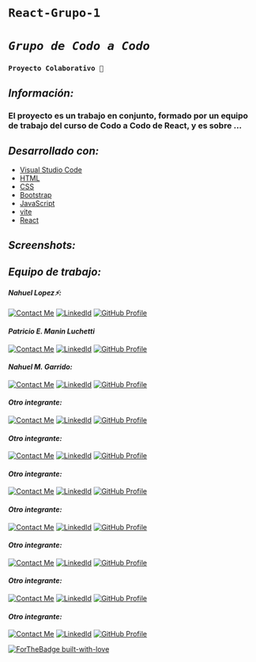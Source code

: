 # **`React-Grupo-1`**

# _`Grupo de Codo a Codo`_

### **`Proyecto Colaborativo 💪`**

## _Información:_

### El proyecto es un trabajo en conjunto, formado por un equipo de trabajo del curso de Codo a Codo de React, y es sobre ...

## _Desarrollado con:_

- [Visual Studio Code](https://code.visualstudio.com/)
- [HTML](https://developer.mozilla.org/es/docs/Web/HTML)
- [CSS](https://developer.mozilla.org/es/docs/Web/CSS)
- [Bootstrap](https://getbootstrap.com/)
- [JavaScript](https://developer.mozilla.org/es/docs/Web/JavaScript)
- [vite](https://vitejs.dev/guide/)
- [React](https://reactjs.org/)

## _Screenshots:_

<!-- ### Presentes: -->
<!-- ## ![](public/images/flujo-compra/home.png) -->

## _Equipo de trabajo:_

#### _Nahuel Lopez⚡:_

[![Contact Me](https://img.shields.io/badge/Email-informational?style=for-the-badge&logo=Mail.Ru&logoColor=fff&color=c6362c)](mailto:nahue.developer1@gmail.com)
[![LinkedId](https://img.shields.io/badge/LinkedIn-informational?style=for-the-badge&logo=linkedin&logoColor=fff&color=0274b3)](https://www.linkedin.com/in/nahuel-developer/)
[![GitHub Profile](https://img.shields.io/badge/GitHub-informational?style=for-the-badge&logo=GitHub&logoColor=fff&color=343941)](https://github.com/Nahuel-DevOne)

#### _Patricio E. Manin Luchetti_

[![Contact Me](https://img.shields.io/badge/Email-informational?style=for-the-badge&logo=Mail.Ru&logoColor=fff&color=c6362c)](mailto:patricio.manin@gmail.com)
[![LinkedId](https://img.shields.io/badge/LinkedIn-informational?style=for-the-badge&logo=linkedin&logoColor=fff&color=0274b3)](https://www.linkedin.com/in/patriciomanin/)
[![GitHub Profile](https://img.shields.io/badge/GitHub-informational?style=for-the-badge&logo=GitHub&logoColor=fff&color=343941)](https://github.com/pmanin/)

#### _Nahuel M. Garrido:_

[![Contact Me](https://img.shields.io/badge/Email-informational?style=for-the-badge&logo=Mail.Ru&logoColor=fff&color=c6362c)](mailto:nahuelgarrido8@gmail.com)
[![LinkedId](https://img.shields.io/badge/LinkedIn-informational?style=for-the-badge&logo=linkedin&logoColor=fff&color=0274b3)](https://www.linkedin.com/in/nahuelgarrido/)
[![GitHub Profile](https://img.shields.io/badge/GitHub-informational?style=for-the-badge&logo=GitHub&logoColor=fff&color=343941)](https://github.com/nahugarrido)

#### _Otro integrante:_

[![Contact Me](https://img.shields.io/badge/Email-informational?style=for-the-badge&logo=Mail.Ru&logoColor=fff&color=c6362c)](mailto:nahue.developer1@gmail.com)
[![LinkedId](https://img.shields.io/badge/LinkedIn-informational?style=for-the-badge&logo=linkedin&logoColor=fff&color=0274b3)](https://www.linkedin.com/in/nahuel-developer/)
[![GitHub Profile](https://img.shields.io/badge/GitHub-informational?style=for-the-badge&logo=GitHub&logoColor=fff&color=343941)](https://github.com/Nahuel-DevOne)

#### _Otro integrante:_

[![Contact Me](https://img.shields.io/badge/Email-informational?style=for-the-badge&logo=Mail.Ru&logoColor=fff&color=c6362c)](mailto:nahue.developer1@gmail.com)
[![LinkedId](https://img.shields.io/badge/LinkedIn-informational?style=for-the-badge&logo=linkedin&logoColor=fff&color=0274b3)](https://www.linkedin.com/in/nahuel-developer/)
[![GitHub Profile](https://img.shields.io/badge/GitHub-informational?style=for-the-badge&logo=GitHub&logoColor=fff&color=343941)](https://github.com/Nahuel-DevOne)

#### _Otro integrante:_

[![Contact Me](https://img.shields.io/badge/Email-informational?style=for-the-badge&logo=Mail.Ru&logoColor=fff&color=c6362c)](mailto:nahue.developer1@gmail.com)
[![LinkedId](https://img.shields.io/badge/LinkedIn-informational?style=for-the-badge&logo=linkedin&logoColor=fff&color=0274b3)](https://www.linkedin.com/in/nahuel-developer/)
[![GitHub Profile](https://img.shields.io/badge/GitHub-informational?style=for-the-badge&logo=GitHub&logoColor=fff&color=343941)](https://github.com/Nahuel-DevOne)

#### _Otro integrante:_

[![Contact Me](https://img.shields.io/badge/Email-informational?style=for-the-badge&logo=Mail.Ru&logoColor=fff&color=c6362c)](mailto:nahue.developer1@gmail.com)
[![LinkedId](https://img.shields.io/badge/LinkedIn-informational?style=for-the-badge&logo=linkedin&logoColor=fff&color=0274b3)](https://www.linkedin.com/in/nahuel-developer/)
[![GitHub Profile](https://img.shields.io/badge/GitHub-informational?style=for-the-badge&logo=GitHub&logoColor=fff&color=343941)](https://github.com/Nahuel-DevOne)

#### _Otro integrante:_

[![Contact Me](https://img.shields.io/badge/Email-informational?style=for-the-badge&logo=Mail.Ru&logoColor=fff&color=c6362c)](mailto:nahue.developer1@gmail.com)
[![LinkedId](https://img.shields.io/badge/LinkedIn-informational?style=for-the-badge&logo=linkedin&logoColor=fff&color=0274b3)](https://www.linkedin.com/in/nahuel-developer/)
[![GitHub Profile](https://img.shields.io/badge/GitHub-informational?style=for-the-badge&logo=GitHub&logoColor=fff&color=343941)](https://github.com/Nahuel-DevOne)

#### _Otro integrante:_

[![Contact Me](https://img.shields.io/badge/Email-informational?style=for-the-badge&logo=Mail.Ru&logoColor=fff&color=c6362c)](mailto:nahue.developer1@gmail.com)
[![LinkedId](https://img.shields.io/badge/LinkedIn-informational?style=for-the-badge&logo=linkedin&logoColor=fff&color=0274b3)](https://www.linkedin.com/in/nahuel-developer/)
[![GitHub Profile](https://img.shields.io/badge/GitHub-informational?style=for-the-badge&logo=GitHub&logoColor=fff&color=343941)](https://github.com/Nahuel-DevOne)

#### _Otro integrante:_

[![Contact Me](https://img.shields.io/badge/Email-informational?style=for-the-badge&logo=Mail.Ru&logoColor=fff&color=c6362c)](mailto:nahue.developer1@gmail.com)
[![LinkedId](https://img.shields.io/badge/LinkedIn-informational?style=for-the-badge&logo=linkedin&logoColor=fff&color=0274b3)](https://www.linkedin.com/in/nahuel-developer/)
[![GitHub Profile](https://img.shields.io/badge/GitHub-informational?style=for-the-badge&logo=GitHub&logoColor=fff&color=343941)](https://github.com/Nahuel-DevOne)

  <!-- Hecho con amor -->

[![ForTheBadge built-with-love](http://ForTheBadge.com/images/badges/built-with-love.svg)](https://GitHub.com/Nahuel-Devone/)
